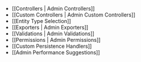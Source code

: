 - [[Controllers | Admin Controllers]]
- [[Custom Controllers | Admin Custom Controllers]]
- [[Entity Type Selection]]
- [[Exporters | Admin Exporters]]
- [[Validations | Admin Validations]]
- [[Permissions | Admin Permissions]]
- [[Custom Persistence Handlers]]
- [[Admin Performance Suggestions]]

